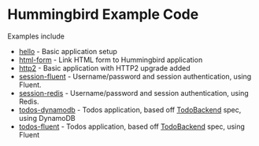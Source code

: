 # Hummingbird Example Code

Examples include
- [hello](https://github.com/hummingbird-project/hummingbird-examples/tree/main/hello) - Basic application setup
- [html-form](https://github.com/hummingbird-project/hummingbird-examples/tree/main/html-form) - Link HTML form to Hummingbird application
- [http2](https://github.com/hummingbird-project/hummingbird-examples/tree/main/http2) - Basic application with HTTP2 upgrade added
- [session-fluent](https://github.com/hummingbird-project/hummingbird-examples/tree/main/session-fluent) - Username/password and session authentication, using Fluent. 
- [session-redis](https://github.com/hummingbird-project/hummingbird-examples/tree/main/session-redis) - Username/password and session authentication, using Redis. 
- [todos-dynamodb](https://github.com/hummingbird-project/hummingbird-examples/tree/main/todos-dynamodb) - Todos application, based off [TodoBackend](http://todobackend.com) spec, using DynamoDB
- [todos-fluent](https://github.com/hummingbird-project/hummingbird-examples/tree/main/todos-fluent) - Todos application, based off [TodoBackend](http://todobackend.com) spec, using Fluent

